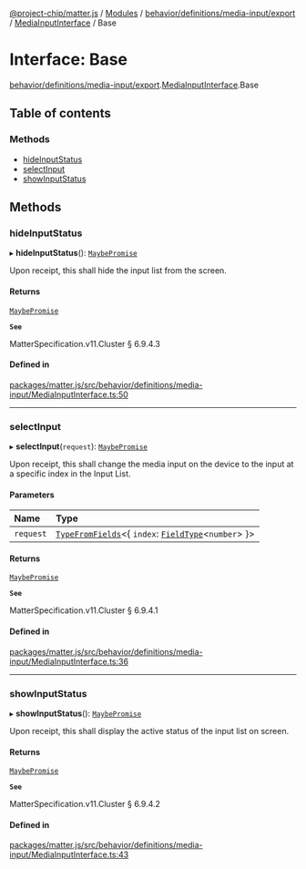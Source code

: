 [@project-chip/matter.js](../README.md) / [Modules](../modules.md) / [behavior/definitions/media-input/export](../modules/behavior_definitions_media_input_export.md) / [MediaInputInterface](../modules/behavior_definitions_media_input_export.MediaInputInterface.md) / Base

# Interface: Base

[behavior/definitions/media-input/export](../modules/behavior_definitions_media_input_export.md).[MediaInputInterface](../modules/behavior_definitions_media_input_export.MediaInputInterface.md).Base

## Table of contents

### Methods

- [hideInputStatus](behavior_definitions_media_input_export.MediaInputInterface.Base.md#hideinputstatus)
- [selectInput](behavior_definitions_media_input_export.MediaInputInterface.Base.md#selectinput)
- [showInputStatus](behavior_definitions_media_input_export.MediaInputInterface.Base.md#showinputstatus)

## Methods

### hideInputStatus

▸ **hideInputStatus**(): [`MaybePromise`](../modules/util_export.md#maybepromise)

Upon receipt, this shall hide the input list from the screen.

#### Returns

[`MaybePromise`](../modules/util_export.md#maybepromise)

**`See`**

MatterSpecification.v11.Cluster § 6.9.4.3

#### Defined in

[packages/matter.js/src/behavior/definitions/media-input/MediaInputInterface.ts:50](https://github.com/project-chip/matter.js/blob/6d3b6a5d957d88a9231d6ecab4bb41f8133112be/packages/matter.js/src/behavior/definitions/media-input/MediaInputInterface.ts#L50)

___

### selectInput

▸ **selectInput**(`request`): [`MaybePromise`](../modules/util_export.md#maybepromise)

Upon receipt, this shall change the media input on the device to the input at a specific index in the Input
List.

#### Parameters

| Name | Type |
| :------ | :------ |
| `request` | [`TypeFromFields`](../modules/tlv_export.md#typefromfields)\<\{ `index`: [`FieldType`](tlv_export.FieldType.md)\<`number`\>  }\> |

#### Returns

[`MaybePromise`](../modules/util_export.md#maybepromise)

**`See`**

MatterSpecification.v11.Cluster § 6.9.4.1

#### Defined in

[packages/matter.js/src/behavior/definitions/media-input/MediaInputInterface.ts:36](https://github.com/project-chip/matter.js/blob/6d3b6a5d957d88a9231d6ecab4bb41f8133112be/packages/matter.js/src/behavior/definitions/media-input/MediaInputInterface.ts#L36)

___

### showInputStatus

▸ **showInputStatus**(): [`MaybePromise`](../modules/util_export.md#maybepromise)

Upon receipt, this shall display the active status of the input list on screen.

#### Returns

[`MaybePromise`](../modules/util_export.md#maybepromise)

**`See`**

MatterSpecification.v11.Cluster § 6.9.4.2

#### Defined in

[packages/matter.js/src/behavior/definitions/media-input/MediaInputInterface.ts:43](https://github.com/project-chip/matter.js/blob/6d3b6a5d957d88a9231d6ecab4bb41f8133112be/packages/matter.js/src/behavior/definitions/media-input/MediaInputInterface.ts#L43)
